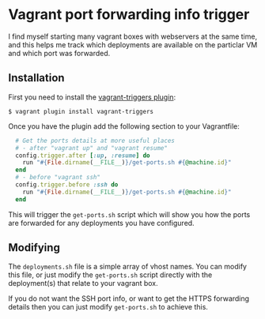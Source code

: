 Vagrant port forwarding info trigger
====================================

I find myself starting many vagrant boxes with webservers at the same time, and this helps me track which deployments are available on the particlar VM and which port was forwarded.

Installation
------------

First you need to install the [vagrant-triggers plugin](https://github.com/emyl/vagrant-triggers):

```shell
$ vagrant plugin install vagrant-triggers
```

Once you have the plugin add the following section to your Vagrantfile:

```ruby
  # Get the ports details at more useful places
  # - after "vagrant up" and "vagrant resume"
  config.trigger.after [:up, :resume] do
    run "#{File.dirname(__FILE__)}/get-ports.sh #{@machine.id}"
  end
  # - before "vagrant ssh"
  config.trigger.before :ssh do
    run "#{File.dirname(__FILE__)}/get-ports.sh #{@machine.id}"
  end
```

This will trigger the `get-ports.sh` script which will show you how the ports are forwarded for any deployments you have configured.

Modifying
---------

The `deployments.sh` file is a simple array of vhost names. You can modify this file, or just modify the `get-ports.sh` script directly with the deployment(s) that relate to your vagrant box.

If you do not want the SSH port info, or want to get the HTTPS forwarding details then you can just modify `get-ports.sh` to achieve this.
